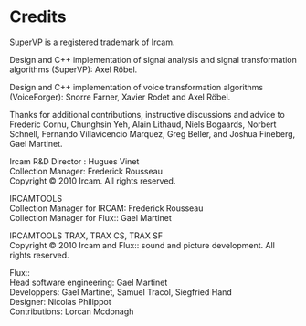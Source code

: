 # Credits

SuperVP is a registered trademark of Ircam.

Design and C++ implementation of signal analysis and signal transformation algorithms (SuperVP): Axel Röbel.

Design and C++ implementation of voice transformation algorithms (VoiceForger): Snorre Farner, Xavier Rodet and Axel
Röbel.

Thanks for additional contributions, instructive discussions and advice to Frederic Cornu, Chunghsin Yeh, Alain Lithaud,
Niels Bogaards, Norbert Schnell, Fernando Villavicencio Marquez, Greg Beller, and Joshua Fineberg, Gael Martinet.

Ircam R&D Director : Hugues Vinet  
Collection Manager: Frederick Rousseau  
Copyright © 2010 Ircam. All rights reserved.


IRCAMTOOLS  
Collection Manager for IRCAM: Frederick Rousseau  
Collection Manager for Flux:: Gael Martinet


IRCAMTOOLS TRAX, TRAX CS, TRAX SF  
Copyright © 2010 Ircam and Flux:: sound and picture development. All rights reserved.


Flux::  
Head software engineering: Gael Martinet  
Developpers: Gael Martinet, Samuel Tracol, Siegfried Hand  
Designer: Nicolas Philippot  
Contributions: Lorcan Mcdonagh
